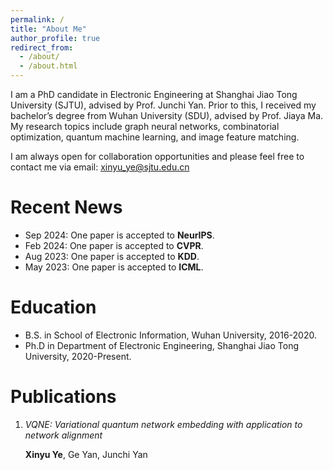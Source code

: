 ```yaml
---
permalink: /
title: "About Me"
author_profile: true
redirect_from: 
  - /about/
  - /about.html
---
```


I am a PhD candidate in Electronic Engineering at Shanghai Jiao Tong University (SJTU), advised by Prof. Junchi Yan. Prior to this, I received my bachelor’s degree from Wuhan University (SDU), advised by Prof. Jiaya Ma. My research topics include graph neural networks, combinatorial optimization, quantum machine learning, and image feature matching. 

I am always open for collaboration opportunities and please feel free to contact me via email: xinyu_ye@sjtu.edu.cn

Recent News
======
- Sep 2024: One paper is accepted to **NeurIPS**.
- Feb 2024: One paper is accepted to **CVPR**.
- Aug 2023: One paper is accepted to **KDD**.
- May 2023: One paper is accepted to **ICML**.

Education
======
- B.S. in School of Electronic Information, Wuhan University, 2016-2020.
- Ph.D in Department of Electronic Engineering, Shanghai Jiao Tong University, 2020-Present.

Publications
======
1. *VQNE: Variational quantum network embedding with application to network alignment* 

    **Xinyu Ye**, Ge Yan, Junchi Yan




